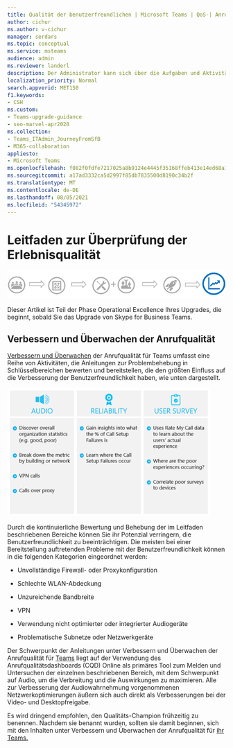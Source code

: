 ```yaml
---
title: Qualität der benutzerfreundlichen | Microsoft Teams | QoS-| Anrufqualität
author: cichur
ms.author: v-cichur
manager: serdars
ms.topic: conceptual
ms.service: msteams
audience: admin
ms.reviewer: landerl
description: Der Administrator kann sich über die Aufgaben und Aktivitäten informieren, die zur Überwachung der Qualität und Nutzung der Microsoft Teams.
localization_priority: Normal
search.appverid: MET150
f1.keywords:
- CSH
ms.custom:
- Teams-upgrade-guidance
- seo-marvel-apr2020
ms.collection:
- Teams_ITAdmin_JourneyFromSfB
- M365-collaboration
appliesto:
- Microsoft Teams
ms.openlocfilehash: f082f0fdfe7217025a8b9124e4445f35168ffeb413e14ed68a1c9af098ab4bfb
ms.sourcegitcommit: a17ad3332ca5d2997f85db7835500d8190c34b2f
ms.translationtype: MT
ms.contentlocale: de-DE
ms.lasthandoff: 08/05/2021
ms.locfileid: "54345972"
---
```

# <a name="quality-of-experience-review-guide"></a>Leitfaden zur Überprüfung der Erlebnisqualität

![Diagram highlighting Operational Excellence stage of upgrade journey](media/upgrade-banner-op-excellence.png "Phasen des Upgradewegs, mit Betonung auf der Stufe &quot;Operational Excellence&quot;")

Dieser Artikel ist Teil der Phase Operational Excellence Ihres Upgrades, die beginnt, sobald Sie das Upgrade von Skype for Business Teams.

## <a name="improve-and-monitor-call-quality"></a>Verbessern und Überwachen der Anrufqualität

[Verbessern und Überwachen](monitor-call-quality-qos.md) der Anrufqualität für Teams umfasst eine Reihe von Aktivitäten, die Anleitungen zur Problembehebung in Schlüsselbereichen bewerten und bereitstellen, die den größten Einfluss auf die Verbesserung der Benutzerfreundlichkeit haben, wie unten dargestellt.

![Abbildung der Wichtigsten Bereiche, die während einer Überprüfung untersucht werden sollten](media/plan-my-service-management-image2.png "Die wichtigsten Bereiche, die während der Überprüfung der Qualität der Benutzerfreundlichkeit untersucht werden sollten: Audio, Zuverlässigkeit und Ergebnisse der Benutzerumfrage.")

Durch die kontinuierliche Bewertung und Behebung der im Leitfaden beschriebenen Bereiche können Sie ihr Potenzial verringern, die Benutzerfreundlichkeit zu beeinträchtigen. Die meisten bei einer Bereitstellung auftretenden Probleme mit der Benutzerfreundlichkeit können in die folgenden Kategorien eingeordnet werden:

- Unvollständige Firewall- oder Proxykonfiguration

- Schlechte WLAN-Abdeckung

- Unzureichende Bandbreite

- VPN

- Verwendung nicht optimierter oder integrierter Audiogeräte

- Problematische Subnetze oder Netzwerkgeräte

Der Schwerpunkt der Anleitungen unter Verbessern und Überwachen der Anrufqualität für [Teams](monitor-call-quality-qos.md) liegt auf der Verwendung des Anrufqualitätsdashboards (CQD) Online als primäres Tool zum Melden und Untersuchen der einzelnen beschriebenen Bereich, mit dem Schwerpunkt auf Audio, um die Verbreitung und die Auswirkungen zu maximieren. Alle zur Verbesserung der Audiowahrnehmung vorgenommenen Netzwerkoptimierungen äußern sich auch direkt als Verbesserungen bei der Video- und Desktopfreigabe.

Es wird dringend empfohlen, den Qualitäts-Champion frühzeitig zu benennen. Nachdem sie benannt wurden, sollten sie damit beginnen, sich mit den Inhalten unter Verbessern und Überwachen der Anrufqualität für [ihr Teams.](monitor-call-quality-qos.md)

<!--ENDOFSECTION-->
